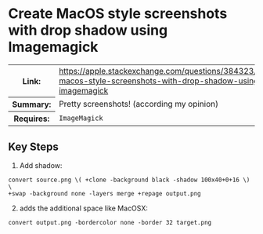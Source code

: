 # Create MacOS style screenshots with drop shadow using Imagemagick

<table>
  <tr>
    <th>Link:</th>
    <td><a href='https://apple.stackexchange.com/questions/384323/create-macos-style-screenshots-with-drop-shadow-using-imagemagick'>https://apple.stackexchange.com/questions/384323/create-macos-style-screenshots-with-drop-shadow-using-imagemagick</a></td>
  </tr>
  <tr>
    <th>Summary:</th>
    <td>Pretty screenshots! (according my opinion)</td>
  </tr>
  <tr>
    <th>Requires:</th>
    <td> <code>ImageMagick<code></td>
  </tr>
</table>

## Key Steps

1. Add shadow:

```(bash)
convert source.png \( +clone -background black -shadow 100x40+0+16 \) \
+swap -background none -layers merge +repage output.png
```

2. adds the additional space like MacOSX:

```(bash)
convert output.png -bordercolor none -border 32 target.png
```
